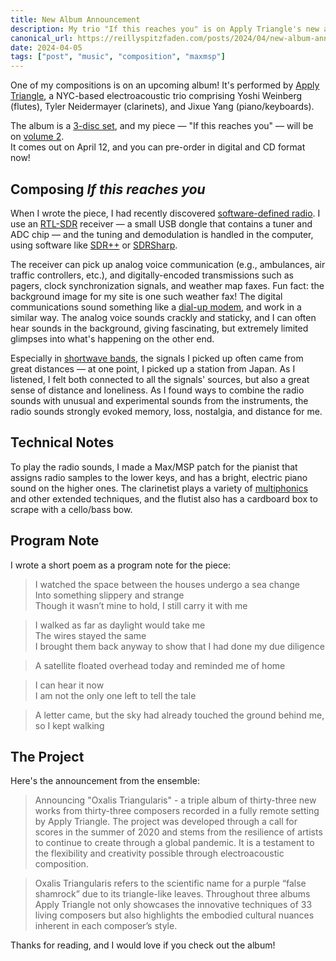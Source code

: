 ```yaml
---
title: New Album Announcement
description: My trio "If this reaches you" is on Apply Triangle's new album, out on April 12!
canonical_url: https://reillyspitzfaden.com/posts/2024/04/new-album-announcement/
date: 2024-04-05
tags: ["post", "music", "composition", "maxmsp"]
---
```


One of my compositions is on an upcoming album! It's performed by [Apply Triangle](https://applytriangle.com/), a NYC-based electroacoustic trio comprising Yoshi Weinberg (flutes), Tyler Neidermayer (clarinets), and Jixue Yang (piano/keyboards).

The album is a [3-disc set](https://applytriangle.bandcamp.com/album/oxalis-triangularis-complete-volumes-1-3), and my piece — "If this reaches you" — will be on [volume 2](https://applytriangle.bandcamp.com/album/oxalis-triangularis-vol-2).  
It comes out on April 12, and you can pre-order in digital and CD format now!

## Composing *If this reaches you*

When I wrote the piece, I had recently discovered [software-defined radio](https://en.wikipedia.org/wiki/Software-defined_radio). I use an [RTL-SDR](https://www.rtl-sdr.com/about-rtl-sdr/) receiver — a small USB dongle that contains a tuner and ADC chip — and the tuning and demodulation is handled in the computer, using software like [SDR++](https://www.sdrpp.org/) or [SDRSharp](https://airspy.com/download/).

The receiver can pick up analog voice communication (e.g., ambulances, air traffic controllers, etc.), and digitally-encoded transmissions such as pagers, clock synchronization signals, and weather map faxes. Fun fact: the background image for my site is one such weather fax! The digital communications sound something like a [dial-up modem](https://freesound.org/people/wtermini/sounds/546450/), and work in a similar way. The analog voice sounds crackly and staticky, and I can often hear sounds in the background, giving fascinating, but extremely limited glimpses into what's happening on the other end.

Especially in [shortwave bands](https://en.wikipedia.org/wiki/Shortwave_bands), the signals I picked up often came from great distances — at one point, I picked up a station from Japan. As I listened, I felt both connected to all the signals' sources, but also a great sense of distance and loneliness. As I found ways to combine the radio sounds with unusual and experimental sounds from the instruments, the radio sounds strongly evoked memory, loss, nostalgia, and distance for me.

## Technical Notes

To play the radio sounds, I made a Max/MSP patch for the pianist that assigns radio samples to the lower keys, and has a bright, electric piano sound on the higher ones. The clarinetist plays a variety of [multiphonics](https://heatherroche.net/category/multiphonic/) and other extended techniques, and the flutist also has a cardboard box to scrape with a cello/bass bow.

## Program Note

I wrote a short poem as a program note for the piece:

> I watched the space between the houses undergo a sea change  
> Into something slippery and strange  
> Though it wasn’t mine to hold, I still carry it with me

> I walked as far as daylight would take me  
> The wires stayed the same  
> I brought them back anyway to show that I had done my due diligence

> A satellite floated overhead today and reminded me of home

> I can hear it now  
> I am not the only one left to tell the tale

> A letter came, but the sky had already touched the ground behind me, so I kept walking

## The Project

Here's the announcement from the ensemble:

> Announcing "Oxalis Triangularis" - a triple album of thirty-three new works from thirty-three composers recorded in a fully remote setting by Apply Triangle. The project was developed through a call for scores in the summer of 2020 and stems from the resilience of artists to continue to create through a global pandemic. It is a testament to the flexibility and creativity possible through electroacoustic composition.

> Oxalis Triangularis refers to the scientific name for a purple “false shamrock” due to its triangle-like leaves. Throughout three albums Apply Triangle not only showcases the innovative techniques of 33 living composers but also highlights the embodied cultural nuances inherent in each composer’s style.

Thanks for reading, and I would love if you check out the album!
